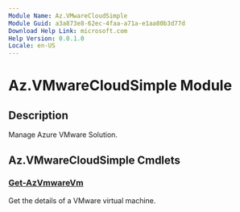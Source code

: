 ```yaml
---
Module Name: Az.VMwareCloudSimple
Module Guid: a3a873e8-62ec-4faa-a71a-e1aa80b3d77d
Download Help Link: microsoft.com
Help Version: 0.0.1.0
Locale: en-US
---
```


# Az.VMwareCloudSimple Module
## Description
Manage Azure VMware Solution.

## Az.VMwareCloudSimple Cmdlets
### [Get-AzVmwareVm](Get-AzVmwareVm.md)
Get the details of a VMware virtual machine.

